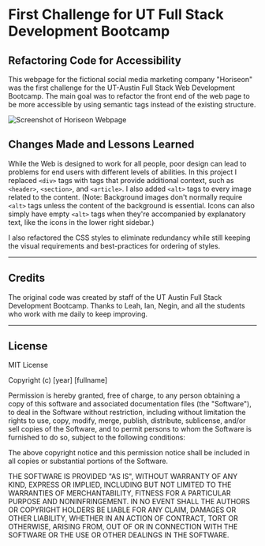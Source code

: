 # First Challenge for UT Full Stack Development Bootcamp

## Refactoring Code for Accessibility 

This webpage for the fictional social media marketing company "Horiseon" was the first challenge for the UT-Austin Full Stack Web Development Bootcamp. The main goal was to refactor the front end of the web page to be more accessible by using semantic tags instead of the existing structure. 

![Screenshot of Horiseon Webpage](./assets/images/Horiseon%20Project%20for%20UTA%20Bootcamp.png)



## Changes Made and Lessons Learned

While the Web is designed to work for all people, poor design can lead to problems for end users with different levels of abilities. In this project I replaced `<div>` tags with tags that provide additional context, such as `<header>`, `<section>`, and `<article>`. I also added `<alt>` tags to every image related to the content. (Note: Background images don't normally require `<alt>` tags unless the content of the background is essential. Icons can also simply have empty `<alt>` tags when they're accompanied by explanatory text, like the icons in the lower right sidebar.)

I also refactored the CSS styles to eliminate redundancy while still keeping the visual requirements and best-practices for ordering of styles.

___


## Credits

The original code was created by staff of the UT Austin Full Stack Development Bootcamp. Thanks to Leah, Ian, Negin, and all the students who work with me daily to keep improving. 

___


## License

MIT License

Copyright (c) [year] [fullname]

Permission is hereby granted, free of charge, to any person obtaining a copy
of this software and associated documentation files (the "Software"), to deal
in the Software without restriction, including without limitation the rights
to use, copy, modify, merge, publish, distribute, sublicense, and/or sell
copies of the Software, and to permit persons to whom the Software is
furnished to do so, subject to the following conditions:

The above copyright notice and this permission notice shall be included in all
copies or substantial portions of the Software.

THE SOFTWARE IS PROVIDED "AS IS", WITHOUT WARRANTY OF ANY KIND, EXPRESS OR
IMPLIED, INCLUDING BUT NOT LIMITED TO THE WARRANTIES OF MERCHANTABILITY,
FITNESS FOR A PARTICULAR PURPOSE AND NONINFRINGEMENT. IN NO EVENT SHALL THE
AUTHORS OR COPYRIGHT HOLDERS BE LIABLE FOR ANY CLAIM, DAMAGES OR OTHER
LIABILITY, WHETHER IN AN ACTION OF CONTRACT, TORT OR OTHERWISE, ARISING FROM,
OUT OF OR IN CONNECTION WITH THE SOFTWARE OR THE USE OR OTHER DEALINGS IN THE
SOFTWARE.
